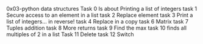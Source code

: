 0x03-python data structures
Task 0 Is about  Printing a list of integers
task 1 Secure access to an element in a list
task 2 Replace element
task 3 Print a list of integers... in reverse!
task 4 Replace in a copy
task 6 Matrix
task 7 Tuples addition
task 8 More returns
task 9 Find the max
task 10 finds all multiples of 2 in a list
Task 11 Delete
task 12 Switch
